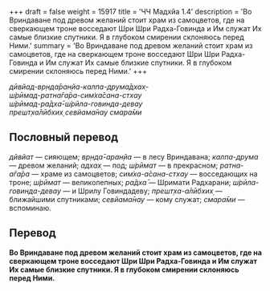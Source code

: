 +++
draft = false
weight = 15917
title = 'ЧЧ Мадхйа 1.4'
description = 'Во Вриндаване под древом желаний стоит храм из самоцветов, где на сверкающем троне восседают Шри Шри Радха-Говинда и Им служат Их самые близкие спутники. Я в глубоком смирении склоняюсь перед Ними.'
summary = 'Во Вриндаване под древом желаний стоит храм из самоцветов, где на сверкающем троне восседают Шри Шри Радха-Говинда и Им служат Их самые близкие спутники. Я в глубоком смирении склоняюсь перед Ними.'
+++

_дӣвйад-вр̣нда̄ран̣йа-калпа-друма̄дхах̣-  
ш́рӣмад-ратна̄га̄ра-сим̇ха̄сана-стхау  
ш́рӣмад-ра̄дха̄-ш́рӣла-говинда-девау  
прешт̣ха̄лӣбхих̣ севйама̄нау смара̄ми_

## Пословный перевод

_дӣвйат_ — сияющем; _вр̣нда̄_\-_аран̣йа_ — в лесу Вриндавана; _калпа_\-_друма_ — древом желаний; _адхах̣_ — под; _ш́рӣмат_ — в прекрасном; _ратна_\-_а̄га̄ра_ — храме из самоцветов; _сим̇ха_\-_а̄сана_\-_стхау_ — восседающих на троне; _ш́рӣмат_ — великолепных; _ра̄дха̄_ — Шримати Радхарани; _ш́рӣла_\-_говинда_\-_девау_ — и Шрилу Говиндадеву; _прешт̣ха_\-_а̄лӣбхих̣_ — ближайшими спутниками; _севйама̄нау_ — кому служат; _смара̄ми_ — вспоминаю.

## Перевод

**Во Вриндаване под древом желаний стоит храм из самоцветов, где на сверкающем троне восседают Шри Шри Радха-Говинда и Им служат Их самые близкие спутники. Я в глубоком смирении склоняюсь перед Ними.**
